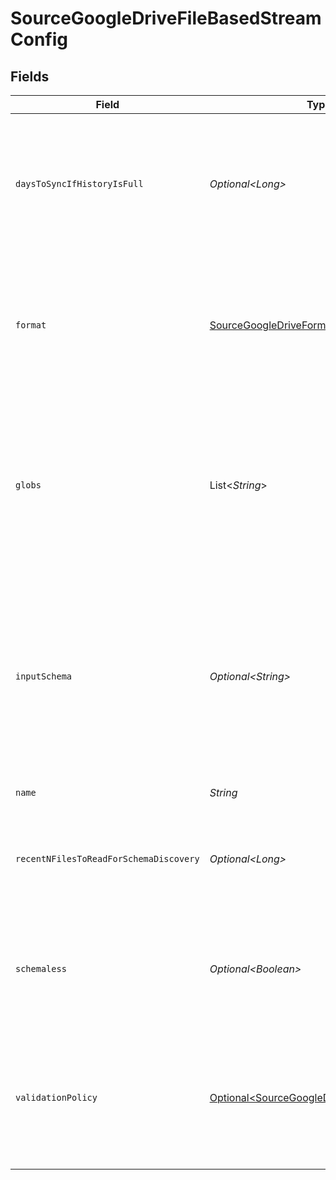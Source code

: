 # SourceGoogleDriveFileBasedStreamConfig


## Fields

| Field                                                                                                                                                                                                    | Type                                                                                                                                                                                                     | Required                                                                                                                                                                                                 | Description                                                                                                                                                                                              |
| -------------------------------------------------------------------------------------------------------------------------------------------------------------------------------------------------------- | -------------------------------------------------------------------------------------------------------------------------------------------------------------------------------------------------------- | -------------------------------------------------------------------------------------------------------------------------------------------------------------------------------------------------------- | -------------------------------------------------------------------------------------------------------------------------------------------------------------------------------------------------------- |
| `daysToSyncIfHistoryIsFull`                                                                                                                                                                              | *Optional\<Long>*                                                                                                                                                                                        | :heavy_minus_sign:                                                                                                                                                                                       | When the state history of the file store is full, syncs will only read files that were last modified in the provided day range.                                                                          |
| `format`                                                                                                                                                                                                 | [SourceGoogleDriveFormat](../../models/shared/SourceGoogleDriveFormat.md)                                                                                                                                | :heavy_check_mark:                                                                                                                                                                                       | The configuration options that are used to alter how to read incoming files that deviate from the standard formatting.                                                                                   |
| `globs`                                                                                                                                                                                                  | List\<*String*>                                                                                                                                                                                          | :heavy_minus_sign:                                                                                                                                                                                       | The pattern used to specify which files should be selected from the file system. For more information on glob pattern matching look <a href="https://en.wikipedia.org/wiki/Glob_(programming)">here</a>. |
| `inputSchema`                                                                                                                                                                                            | *Optional\<String>*                                                                                                                                                                                      | :heavy_minus_sign:                                                                                                                                                                                       | The schema that will be used to validate records extracted from the file. This will override the stream schema that is auto-detected from incoming files.                                                |
| `name`                                                                                                                                                                                                   | *String*                                                                                                                                                                                                 | :heavy_check_mark:                                                                                                                                                                                       | The name of the stream.                                                                                                                                                                                  |
| `recentNFilesToReadForSchemaDiscovery`                                                                                                                                                                   | *Optional\<Long>*                                                                                                                                                                                        | :heavy_minus_sign:                                                                                                                                                                                       | The number of resent files which will be used to discover the schema for this stream.                                                                                                                    |
| `schemaless`                                                                                                                                                                                             | *Optional\<Boolean>*                                                                                                                                                                                     | :heavy_minus_sign:                                                                                                                                                                                       | When enabled, syncs will not validate or structure records against the stream's schema.                                                                                                                  |
| `validationPolicy`                                                                                                                                                                                       | [Optional\<SourceGoogleDriveValidationPolicy>](../../models/shared/SourceGoogleDriveValidationPolicy.md)                                                                                                 | :heavy_minus_sign:                                                                                                                                                                                       | The name of the validation policy that dictates sync behavior when a record does not adhere to the stream schema.                                                                                        |